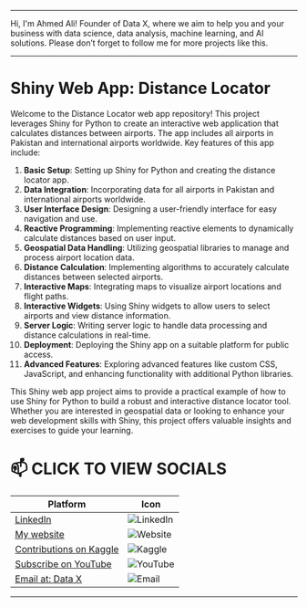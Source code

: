 
---

Hi, I'm Ahmed Ali! Founder of Data X, where we aim to help you and your business with data science, data analysis, machine learning, and AI solutions. Please don’t forget to follow me for more projects like this.

---

# Shiny Web App: Distance Locator

Welcome to the Distance Locator web app repository! This project leverages Shiny for Python to create an interactive web application that calculates distances between airports. The app includes all airports in Pakistan and international airports worldwide. Key features of this app include:

1. **Basic Setup**: Setting up Shiny for Python and creating the distance locator app.
2. **Data Integration**: Incorporating data for all airports in Pakistan and international airports worldwide.
3. **User Interface Design**: Designing a user-friendly interface for easy navigation and use.
4. **Reactive Programming**: Implementing reactive elements to dynamically calculate distances based on user input.
5. **Geospatial Data Handling**: Utilizing geospatial libraries to manage and process airport location data.
6. **Distance Calculation**: Implementing algorithms to accurately calculate distances between selected airports.
7. **Interactive Maps**: Integrating maps to visualize airport locations and flight paths.
8. **Interactive Widgets**: Using Shiny widgets to allow users to select airports and view distance information.
9. **Server Logic**: Writing server logic to handle data processing and distance calculations in real-time.
10. **Deployment**: Deploying the Shiny app on a suitable platform for public access.
11. **Advanced Features**: Exploring advanced features like custom CSS, JavaScript, and enhancing functionality with additional Python libraries.

This Shiny web app project aims to provide a practical example of how to use Shiny for Python to build a robust and interactive distance locator tool. Whether you are interested in geospatial data or looking to enhance your web development skills with Shiny, this project offers valuable insights and exercises to guide your learning.

# 📫 CLICK TO VIEW SOCIALS

| Platform                                   | Icon                                                                                 |
|--------------------------------------------|--------------------------------------------------------------------------------------|
| [LinkedIn](https://www.linkedin.com/in/rajaahmedalikhan)   | ![LinkedIn](https://img.shields.io/badge/-LinkedIn-0077B5?logo=linkedin&logoColor=white)   |
| [My website](https://dataxofficial.com)         | ![Website](https://img.shields.io/badge/-Website-FF6600?logo=web&logoColor=white)         |
| [Contributions on Kaggle](https://www.kaggle.com/datascientist97) | ![Kaggle](https://img.shields.io/badge/-Kaggle-20BEFF?logo=kaggle&logoColor=white)      |
| [Subscribe on YouTube](https://www.youtube.com/@datax_official) | ![YouTube](https://img.shields.io/badge/-YouTube-FF0000?logo=youtube&logoColor=white) |
| [Email at: Data X](mailto:datascientist097@gmail.com)     | ![Email](https://img.shields.io/badge/-Email-D14836?logo=gmail&logoColor=white)          |

---
